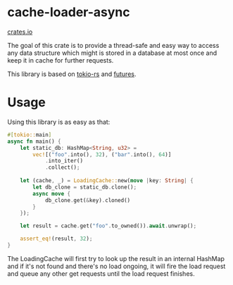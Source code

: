# cache-loader-async
[crates.io](https://crates.io/crates/cache_loader_async)

The goal of this crate is to provide a thread-safe and easy way to access any data structure
which might is stored in a database at most once and keep it in cache for further requests.

This library is based on [tokio-rs](https://github.com/tokio-rs/tokio) and 
[futures](https://github.com/rust-lang/futures-rs).

# Usage
Using this library is as easy as that:
```rust
#[tokio::main]
async fn main() {
    let static_db: HashMap<String, u32> =
        vec![("foo".into(), 32), ("bar".into(), 64)]
            .into_iter()
            .collect();
    
    let (cache, _) = LoadingCache::new(move |key: String| {
        let db_clone = static_db.clone();
        async move {
            db_clone.get(&key).cloned()
        }
    });

    let result = cache.get("foo".to_owned()).await.unwrap();

    assert_eq!(result, 32);
}
```

The LoadingCache will first try to look up the result in an internal HashMap and if it's
not found and there's no load ongoing, it will fire the load request and queue any other
get requests until the load request finishes.